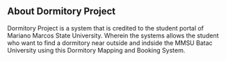 
## About Dormitory Project

Dormitory Project is a system that is credited to the student portal of Mariano Marcos State University. Wherein the systems allows the student who want to find a dormitory near outside and indside the MMSU Batac University using this Dormitory Mapping and Booking System.
